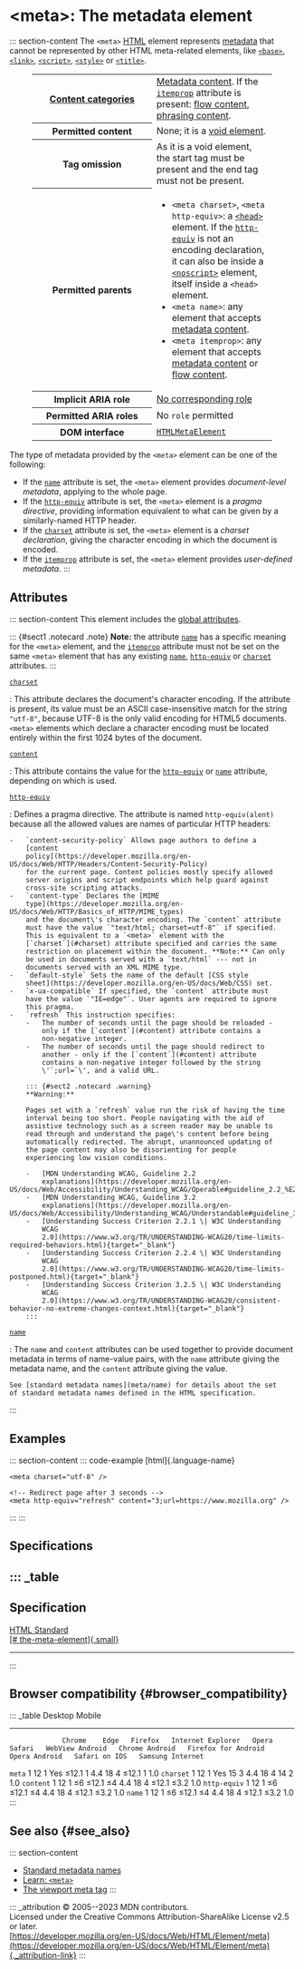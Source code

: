 

# \<meta\>: The metadata element



::: section-content
The `<meta>` [HTML](../index) element represents
[metadata](https://developer.mozilla.org/en-US/docs/Glossary/Metadata)
that cannot be represented by other HTML meta-related elements, like
[`<base>`](base), [`<link>`](link), [`<script>`](script),
[`<style>`](style) or [`<title>`](title).

<figure class="table-container">
<div class="_table">
<table class="properties">
<colgroup>
<col style="width: 50%" />
<col style="width: 50%" />
</colgroup>
<tbody>
<tr class="odd">
<th><a href="../content_categories">Content categories</a></th>
<td><a href="../content_categories#metadata_content">Metadata
content</a>. If the <a
href="../global_attributes/itemprop"><code>itemprop</code></a> attribute
is present: <a href="../content_categories#flow_content">flow
content</a>, <a href="../content_categories#phrasing_content">phrasing
content</a>.</td>
</tr>
<tr class="even">
<th>Permitted content</th>
<td>None; it is a <a
href="https://developer.mozilla.org/en-US/docs/Glossary/Void_element">void
element</a>.</td>
</tr>
<tr class="odd">
<th>Tag omission</th>
<td>As it is a void element, the start tag must be present and the end
tag must not be present.</td>
</tr>
<tr class="even">
<th>Permitted parents</th>
<td><ul>
<li><code>&lt;meta charset&gt;</code>,
<code>&lt;meta http-equiv&gt;</code>: a <a
href="head"><code>&lt;head&gt;</code></a> element. If the <a
href="meta#http-equiv" aria-current="page"><code>http-equiv</code></a>
is not an encoding declaration, it can also be inside a <a
href="noscript"><code>&lt;noscript&gt;</code></a> element, itself inside
a <code>&lt;head&gt;</code> element.</li>
<li><code>&lt;meta name&gt;</code>: any element that accepts <a
href="../content_categories#metadata_content">metadata content</a>.</li>
<li><code>&lt;meta itemprop&gt;</code>: any element that accepts <a
href="../content_categories#metadata_content">metadata content</a> or <a
href="../content_categories#flow_content">flow content</a>.</li>
</ul></td>
</tr>
<tr class="odd">
<th scope="row">Implicit ARIA role</th>
<td><a href="https://www.w3.org/TR/html-aria/#dfn-no-corresponding-role"
target="_blank">No corresponding role</a></td>
</tr>
<tr class="even">
<th scope="row">Permitted ARIA roles</th>
<td>No <code>role</code> permitted</td>
</tr>
<tr class="odd">
<th>DOM interface</th>
<td><a
href="https://developer.mozilla.org/en-US/docs/Web/API/HTMLMetaElement"><code>HTMLMetaElement</code></a></td>
</tr>
</tbody>
</table>

</figure>

The type of metadata provided by the `<meta>` element can be one of the
following:

-   If the [`name`](#name) attribute is set, the `<meta>` element
    provides *document-level metadata*, applying to the whole page.
-   If the [`http-equiv`](#http-equiv) attribute is set, the `<meta>`
    element is a *pragma directive*, providing information equivalent to
    what can be given by a similarly-named HTTP header.
-   If the [`charset`](#charset) attribute is set, the `<meta>` element
    is a *charset declaration*, giving the character encoding in which
    the document is encoded.
-   If the [`itemprop`](../global_attributes/itemprop) attribute is set,
    the `<meta>` element provides *user-defined metadata*.
:::

## Attributes

::: section-content
This element includes the [global attributes](../global_attributes).

::: {#sect1 .notecard .note}
**Note:** the attribute [`name`](#name) has a specific meaning for the
`<meta>` element, and the [`itemprop`](../global_attributes/itemprop)
attribute must not be set on the same `<meta>` element that has any
existing [`name`](#name), [`http-equiv`](#http-equiv) or
[`charset`](#charset) attributes.
:::

[`charset`](#charset)

:   This attribute declares the document\'s character encoding. If the
    attribute is present, its value must be an ASCII case-insensitive
    match for the string `"utf-8"`, because UTF-8 is the only valid
    encoding for HTML5 documents. `<meta>` elements which declare a
    character encoding must be located entirely within the first 1024
    bytes of the document.

[`content`](#content)

:   This attribute contains the value for the
    [`http-equiv`](#http-equiv) or [`name`](#name) attribute, depending
    on which is used.

[`http-equiv`](#http-equiv)

:   Defines a pragma directive. The attribute is named
    `http-equiv(alent)` because all the allowed values are names of
    particular HTTP headers:

    -   `content-security-policy` Allows page authors to define a
        [content
        policy](https://developer.mozilla.org/en-US/docs/Web/HTTP/Headers/Content-Security-Policy)
        for the current page. Content policies mostly specify allowed
        server origins and script endpoints which help guard against
        cross-site scripting attacks.
    -   `content-type` Declares the [MIME
        type](https://developer.mozilla.org/en-US/docs/Web/HTTP/Basics_of_HTTP/MIME_types)
        and the document\'s character encoding. The `content` attribute
        must have the value `"text/html; charset=utf-8"` if specified.
        This is equivalent to a `<meta>` element with the
        [`charset`](#charset) attribute specified and carries the same
        restriction on placement within the document. **Note:** Can only
        be used in documents served with a `text/html` --- not in
        documents served with an XML MIME type.
    -   `default-style` Sets the name of the default [CSS style
        sheet](https://developer.mozilla.org/en-US/docs/Web/CSS) set.
    -   `x-ua-compatible` If specified, the `content` attribute must
        have the value `"IE=edge"`. User agents are required to ignore
        this pragma.
    -   `refresh` This instruction specifies:
        -   The number of seconds until the page should be reloaded -
            only if the [`content`](#content) attribute contains a
            non-negative integer.
        -   The number of seconds until the page should redirect to
            another - only if the [`content`](#content) attribute
            contains a non-negative integer followed by the string
            \'`;url=`\', and a valid URL.

        ::: {#sect2 .notecard .warning}
        **Warning:**

        Pages set with a `refresh` value run the risk of having the time
        interval being too short. People navigating with the aid of
        assistive technology such as a screen reader may be unable to
        read through and understand the page\'s content before being
        automatically redirected. The abrupt, unannounced updating of
        the page content may also be disorienting for people
        experiencing low vision conditions.

        -   [MDN Understanding WCAG, Guideline 2.2
            explanations](https://developer.mozilla.org/en-US/docs/Web/Accessibility/Understanding_WCAG/Operable#guideline_2.2_%E2%80%94_enough_time_provide_users_enough_time_to_read_and_use_content)
        -   [MDN Understanding WCAG, Guideline 3.2
            explanations](https://developer.mozilla.org/en-US/docs/Web/Accessibility/Understanding_WCAG/Understandable#guideline_3.2_%E2%80%94_predictable_make_web_pages_appear_and_operate_in_predictable_ways)
        -   [Understanding Success Criterion 2.2.1 \| W3C Understanding
            WCAG
            2.0](https://www.w3.org/TR/UNDERSTANDING-WCAG20/time-limits-required-behaviors.html){target="_blank"}
        -   [Understanding Success Criterion 2.2.4 \| W3C Understanding
            WCAG
            2.0](https://www.w3.org/TR/UNDERSTANDING-WCAG20/time-limits-postponed.html){target="_blank"}
        -   [Understanding Success Criterion 3.2.5 \| W3C Understanding
            WCAG
            2.0](https://www.w3.org/TR/UNDERSTANDING-WCAG20/consistent-behavior-no-extreme-changes-context.html){target="_blank"}
        :::

[`name`](#name)

:   The `name` and `content` attributes can be used together to provide
    document metadata in terms of name-value pairs, with the `name`
    attribute giving the metadata name, and the `content` attribute
    giving the value.

    See [standard metadata names](meta/name) for details about the set
    of standard metadata names defined in the HTML specification.
:::

## Examples

::: section-content
::: code-example
[html]{.language-name}

``` {signature="ZKxchLc9Rnwup9RkUsx2VD1dcdYZZLvhr67TzaYZpgM=" data-language="html"}
<meta charset="utf-8" />

<!-- Redirect page after 3 seconds -->
<meta http-equiv="refresh" content="3;url=https://www.mozilla.org" />
```
:::
:::

## Specifications

::: _table
  ----------------------------------------------------------------------------------------------------
  Specification
  ----------------------------------------------------------------------------------------------------
  [HTML Standard\
  [\#
  the-meta-element]{.small}](https://html.spec.whatwg.org/multipage/semantics.html#the-meta-element)

  ----------------------------------------------------------------------------------------------------
:::

## Browser compatibility {#browser_compatibility}

::: _table
                 Desktop                                                         Mobile                                                                                   
  -------------- --------- ------ --------- ------------------- ------- -------- ----------------- ---------------- --------------------- --------------- --------------- ------------------
                 Chrome    Edge   Firefox   Internet Explorer   Opera   Safari   WebView Android   Chrome Android   Firefox for Android   Opera Android   Safari on IOS   Samsung Internet
  `meta`         1         12     1         Yes                 ≤12.1   1        4.4               18               4                     ≤12.1           1               1.0
  `charset`      1         12     1         Yes                 15      3        4.4               18               4                     14              2               1.0
  `content`      1         12     1         ≤6                  ≤12.1   ≤4       4.4               18               4                     ≤12.1           ≤3.2            1.0
  `http-equiv`   1         12     1         ≤6                  ≤12.1   ≤4       4.4               18               4                     ≤12.1           ≤3.2            1.0
  `name`         1         12     1         ≤6                  ≤12.1   ≤4       4.4               18               4                     ≤12.1           ≤3.2            1.0
:::

## See also {#see_also}

::: section-content
-   [Standard metadata names](meta/name)
-   [Learn:
    `<meta>`](https://developer.mozilla.org/en-US/docs/Learn/HTML/Introduction_to_HTML/The_head_metadata_in_HTML#metadata_the_meta_element)
-   [The viewport meta tag](../viewport_meta_tag)
:::

::: _attribution
© 2005--2023 MDN contributors.\
Licensed under the Creative Commons Attribution-ShareAlike License v2.5
or later.\
[https://developer.mozilla.org/en-US/docs/Web/HTML/Element/meta](https://developer.mozilla.org/en-US/docs/Web/HTML/Element/meta){._attribution-link}
:::
